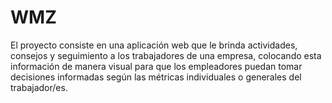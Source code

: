 # WMZ
El proyecto consiste en una aplicación web que le brinda actividades, consejos y seguimiento a los trabajadores de una empresa, colocando esta información de manera visual para que los empleadores puedan tomar decisiones informadas según las métricas individuales o generales del trabajador/es.
